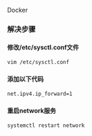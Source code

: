 Docker 
<a name="7f539a3d"></a>
### 解决步骤
<a name="7ukEQ"></a>
#### 修改/etc/sysctl.conf文件
```bash
vim /etc/sysctl.conf
```
<a name="6cqjR"></a>
#### 添加以下代码
```bash
net.ipv4.ip_forward=1
```
<a name="AbHAR"></a>
#### 重启network服务
```bash
systemctl restart network
```
